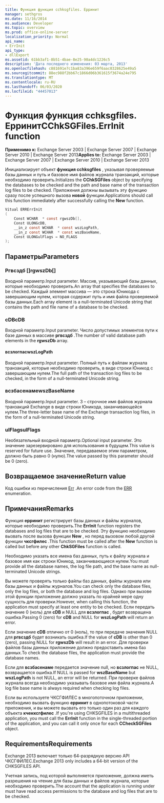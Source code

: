 ```yaml
---
title: Функция функция cchksgfiles. Ерринит
manager: sethgros
ms.date: 11/16/2014
ms.audience: Developer
ms.topic: overview
ms.prod: office-online-server
localization_priority: Normal
api_name:
- ErrInit
api_type:
- dllExport
ms.assetid: 61bb3af1-8b51-4bae-8e25-90a4dc1226c5
description: 'Дата последнего изменения: 03 марта, 2013'
ms.openlocfilehash: c881691e7c1ba83a396e659f6aac0328625e49a5
ms.sourcegitcommit: 88ec988f2bb67c1866d06b361615f3674a24e795
ms.translationtype: MT
ms.contentlocale: ru-RU
ms.lasthandoff: 06/03/2020
ms.locfileid: "44457013"
---
```

# <a name="cchksgfileserrinit-function"></a><span data-ttu-id="f2049-103">Функция функция cchksgfiles. Ерринит</span><span class="sxs-lookup"><span data-stu-id="f2049-103">CChkSGFiles.ErrInit function</span></span>
  
<span data-ttu-id="f2049-104">**Применимо к:** Exchange Server 2003 | Exchange Server 2007 | Exchange Server 2010 | Exchange Server 2013</span><span class="sxs-lookup"><span data-stu-id="f2049-104">**Applies to:** Exchange Server 2003 | Exchange Server 2007 | Exchange Server 2010 | Exchange Server 2013</span></span>
  
<span data-ttu-id="f2049-105">Инициализирует объект **функция cchksgfiles** , указывая проверяемые базы данных и путь и базовое имя файлов журнала транзакций, которые необходимо проверить.</span><span class="sxs-lookup"><span data-stu-id="f2049-105">Initializes the **CChkSGFiles** object by specifying the databases to be checked and the path and base name of the transaction log files to be checked.</span></span> <span data-ttu-id="f2049-106">Приложения должны вызывать эту функцию сразу после успешного вызова **новой** функции.</span><span class="sxs-lookup"><span data-stu-id="f2049-106">Applications should call this function immediately after successfully calling the **New** function.</span></span> 
  
```cs
Vitual ERRErrInit  
(
    Const WCHAR  * const rgwszDb[],
    Const ULONGcDB,
    __in_z const WCHAR  * const wszLogPath,
    __in_z const WCHAR  * const wszBaseName,
    Const ULONGulFlags = NO_FLAGS
);

```

## <a name="parameters"></a><span data-ttu-id="f2049-107">Параметры</span><span class="sxs-lookup"><span data-stu-id="f2049-107">Parameters</span></span>

### <a name="rgwszdb"></a><span data-ttu-id="f2049-108">Ргвсздб []</span><span class="sxs-lookup"><span data-stu-id="f2049-108">rgwszDb[]</span></span>
  
<span data-ttu-id="f2049-109">Входной параметр.</span><span class="sxs-lookup"><span data-stu-id="f2049-109">Input parameter.</span></span> <span data-ttu-id="f2049-110">Массив, указывающий базы данных, которые необходимо проверить.</span><span class="sxs-lookup"><span data-stu-id="f2049-110">An array that specifies the databases to be checked.</span></span> <span data-ttu-id="f2049-111">Каждый элемент массива — это строка Юникода с завершающим нулем, которая содержит путь и имя файла проверяемой базы данных.</span><span class="sxs-lookup"><span data-stu-id="f2049-111">Each array element is a null-terminated Unicode string that contains the path and file name of a database to be checked.</span></span>
    
### <a name="cdb"></a><span data-ttu-id="f2049-112">cDB</span><span class="sxs-lookup"><span data-stu-id="f2049-112">cDB</span></span>
  
<span data-ttu-id="f2049-113">Входной параметр.</span><span class="sxs-lookup"><span data-stu-id="f2049-113">Input parameter.</span></span> <span data-ttu-id="f2049-114">Число допустимых элементов пути к базе данных в массиве **ргвсздб** .</span><span class="sxs-lookup"><span data-stu-id="f2049-114">The number of valid database path elements in the **rgwszDb** array.</span></span> 
    
#### <a name="wszlogpath"></a><span data-ttu-id="f2049-115">всзлогпас</span><span class="sxs-lookup"><span data-stu-id="f2049-115">wszLogPath</span></span>
  
<span data-ttu-id="f2049-116">Входной параметр.</span><span class="sxs-lookup"><span data-stu-id="f2049-116">Input parameter.</span></span> <span data-ttu-id="f2049-117">Полный путь к файлам журнала транзакций, которые необходимо проверить, в виде строки Юникод с завершающим нулем.</span><span class="sxs-lookup"><span data-stu-id="f2049-117">The full path of the transaction log files to be checked, in the form of a null-terminated Unicode string.</span></span>
    
### <a name="wszbasename"></a><span data-ttu-id="f2049-118">всзбасенаме</span><span class="sxs-lookup"><span data-stu-id="f2049-118">wszBaseName</span></span>
  
<span data-ttu-id="f2049-119">Входной параметр.</span><span class="sxs-lookup"><span data-stu-id="f2049-119">Input parameter.</span></span> <span data-ttu-id="f2049-120">3 – строчное имя файлов журнала транзакций Exchange в виде строки Юникода, заканчивающейся нулем.</span><span class="sxs-lookup"><span data-stu-id="f2049-120">The three-letter base name of the Exchange transaction log files, in the form of a null-terminated Unicode string.</span></span>
    
### <a name="ulflags"></a><span data-ttu-id="f2049-121">ulFlags</span><span class="sxs-lookup"><span data-stu-id="f2049-121">ulFlags</span></span>
  
<span data-ttu-id="f2049-122">Необязательный входной параметр.</span><span class="sxs-lookup"><span data-stu-id="f2049-122">Optional input parameter.</span></span> <span data-ttu-id="f2049-123">Это значение зарезервировано для использования в будущем.</span><span class="sxs-lookup"><span data-stu-id="f2049-123">This value is reserved for future use.</span></span> <span data-ttu-id="f2049-124">Значение, передаваемое этим параметром, должно быть равно 0 (нулю).</span><span class="sxs-lookup"><span data-stu-id="f2049-124">The value passed by this parameter should be 0 (zero).</span></span>
    
## <a name="return-value"></a><span data-ttu-id="f2049-125">Возвращаемое значение</span><span class="sxs-lookup"><span data-stu-id="f2049-125">Return value</span></span>

<span data-ttu-id="f2049-126">Код ошибки из перечисления [Err](cchksgfiles-err-enumeration.md) .</span><span class="sxs-lookup"><span data-stu-id="f2049-126">An error code from the [ERR](cchksgfiles-err-enumeration.md) enumeration.</span></span> 
  
## <a name="remarks"></a><span data-ttu-id="f2049-127">Примечания</span><span class="sxs-lookup"><span data-stu-id="f2049-127">Remarks</span></span>

<span data-ttu-id="f2049-128">Функция **ерринит** регистрирует базы данных и файлы журналов, которые необходимо проверить.</span><span class="sxs-lookup"><span data-stu-id="f2049-128">The **ErrInit** function registers the databases and log files that are to be checked.</span></span> <span data-ttu-id="f2049-129">Эту функцию необходимо вызвать после вызова функции **New** , но перед вызовом любой другой функции **чксгфилес** .</span><span class="sxs-lookup"><span data-stu-id="f2049-129">This function must be called after the **New** function is called but before any other **ChkSGFiles** function is called.</span></span> 
  
<span data-ttu-id="f2049-130">Необходимо указать все имена баз данных, путь к файлу журнала и базовое имя как строки Юникод, заканчивающиеся нулем.</span><span class="sxs-lookup"><span data-stu-id="f2049-130">You must provide all the database names, the log file path, and the base name as null-terminated Unicode strings.</span></span>
  
<span data-ttu-id="f2049-131">Вы можете проверять только файлы баз данных, файлы журнала или базы данных и файлы журналов.</span><span class="sxs-lookup"><span data-stu-id="f2049-131">You can check only the database files, only the log files, or both the database and log files.</span></span> <span data-ttu-id="f2049-132">Однако при вызове этой функции приложение должно указать по крайней мере одну сущность для проверки.</span><span class="sxs-lookup"><span data-stu-id="f2049-132">However, when calling this function, the application must specify at least one entity to be checked.</span></span> <span data-ttu-id="f2049-133">Если передать значение 0 (ноль) для **cDB** и NULL для **всзлогпас** , будет возвращена ошибка.</span><span class="sxs-lookup"><span data-stu-id="f2049-133">Passing 0 (zero) for  **cDB**  and NULL for  **wszLogPath**  will return an error.</span></span> 
  
<span data-ttu-id="f2049-134">Если значение **cDB** отлично от 0 (ноль), то при передаче значения NULL для **ргвсздб** будет возникать ошибка.</span><span class="sxs-lookup"><span data-stu-id="f2049-134">If the value of  **cDB**  is other than 0 (zero), passing NULL for  **rgwszDb**  will result in an error.</span></span> <span data-ttu-id="f2049-135">Для проверки файлов базы данных приложение должно предоставить имена баз данных.</span><span class="sxs-lookup"><span data-stu-id="f2049-135">To check the database files, the application must provide the database names.</span></span> 
  
<span data-ttu-id="f2049-136">Если для **всзбасенаме** передается значение null, но **всзлогпас** не NULL, возвращается ошибка.</span><span class="sxs-lookup"><span data-stu-id="f2049-136">If NULL is passed for  **wszBaseName**  but  **wszLogPath**  is not NULL, an error will be returned.</span></span> <span data-ttu-id="f2049-137">При проверке файлов журнала всегда необходимо указывать базовое имя файла журнала.</span><span class="sxs-lookup"><span data-stu-id="f2049-137">A log file base name is always required when checking log files.</span></span> 
  
<span data-ttu-id="f2049-138">Если вы используете ЧКСГФИЛЕС в многопоточном приложении, необходимо вызвать функцию **ерринит** в однопотоковой части приложения, и вы можете вызвать его только один раз для каждого объекта **кчекксгфилес** .</span><span class="sxs-lookup"><span data-stu-id="f2049-138">If you're using CHKSGFILES in a multithreaded application, you must call the **ErrInit** function in the single-threaded portion of the application, and you can call it only once for each **CCheckSGFiles** object.</span></span> 
  
## <a name="requirements"></a><span data-ttu-id="f2049-139">Requirements</span><span class="sxs-lookup"><span data-stu-id="f2049-139">Requirements</span></span>

<span data-ttu-id="f2049-140">Exchange 2013 включает только 64-разрядную версию API ЧКСГФИЛЕС.</span><span class="sxs-lookup"><span data-stu-id="f2049-140">Exchange 2013 only includes a 64-bit version of the CHKSGFILES API.</span></span>
  
<span data-ttu-id="f2049-141">Учетная запись, под которой выполняется приложение, должна иметь разрешения на чтение для базы данных и файлов журнала, которые необходимо проверить.</span><span class="sxs-lookup"><span data-stu-id="f2049-141">The account that the application is running under must have read access permissions to the database and log files that are to be checked.</span></span>
  

